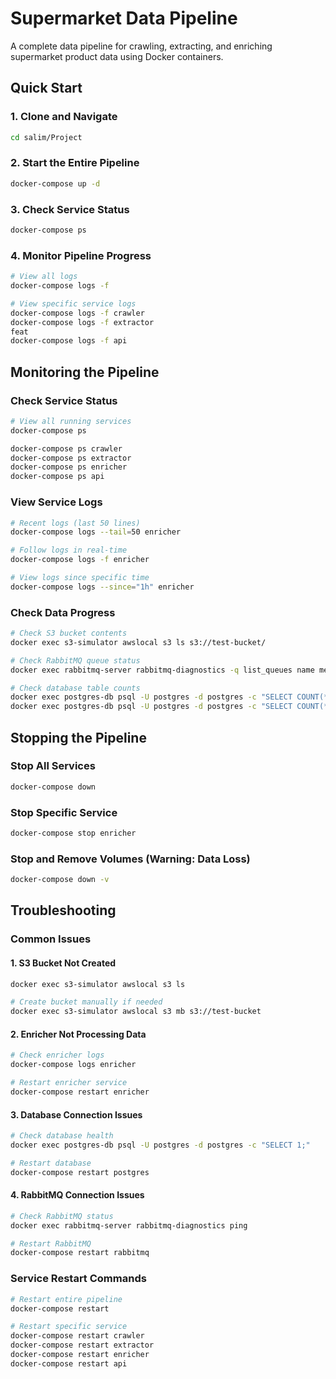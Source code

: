 # Supermarket Data Pipeline

A complete data pipeline for crawling, extracting, and enriching supermarket product data using Docker containers.

## Quick Start

### 1. Clone and Navigate
```bash
cd salim/Project
```

### 2. Start the Entire Pipeline
```bash
docker-compose up -d
```

### 3. Check Service Status
```bash
docker-compose ps
```

### 4. Monitor Pipeline Progress
```bash
# View all logs
docker-compose logs -f

# View specific service logs
docker-compose logs -f crawler
docker-compose logs -f extractor
feat
docker-compose logs -f api
```

## Monitoring the Pipeline

### Check Service Status
```bash
# View all running services
docker-compose ps

docker-compose ps crawler
docker-compose ps extractor
docker-compose ps enricher
docker-compose ps api
```

### View Service Logs
```bash
# Recent logs (last 50 lines)
docker-compose logs --tail=50 enricher

# Follow logs in real-time
docker-compose logs -f enricher

# View logs since specific time
docker-compose logs --since="1h" enricher
```

### Check Data Progress
```bash
# Check S3 bucket contents
docker exec s3-simulator awslocal s3 ls s3://test-bucket/

# Check RabbitMQ queue status
docker exec rabbitmq-server rabbitmq-diagnostics -q list_queues name messages

# Check database table counts
docker exec postgres-db psql -U postgres -d postgres -c "SELECT COUNT(*) FROM items;"
docker exec postgres-db psql -U postgres -d postgres -c "SELECT COUNT(*) FROM stores;"
```

## Stopping the Pipeline

### Stop All Services
```bash
docker-compose down
```

### Stop Specific Service
```bash
docker-compose stop enricher
```

### Stop and Remove Volumes (Warning: Data Loss)
```bash
docker-compose down -v
```

## Troubleshooting

### Common Issues

#### 1. S3 Bucket Not Created
```bash
docker exec s3-simulator awslocal s3 ls

# Create bucket manually if needed
docker exec s3-simulator awslocal s3 mb s3://test-bucket
```

#### 2. Enricher Not Processing Data
```bash
# Check enricher logs
docker-compose logs enricher

# Restart enricher service
docker-compose restart enricher
```

#### 3. Database Connection Issues
```bash
# Check database health
docker exec postgres-db psql -U postgres -d postgres -c "SELECT 1;"

# Restart database
docker-compose restart postgres
```

#### 4. RabbitMQ Connection Issues
```bash
# Check RabbitMQ status
docker exec rabbitmq-server rabbitmq-diagnostics ping

# Restart RabbitMQ
docker-compose restart rabbitmq
```

### Service Restart Commands
```bash
# Restart entire pipeline
docker-compose restart

# Restart specific service
docker-compose restart crawler
docker-compose restart extractor
docker-compose restart enricher
docker-compose restart api
```